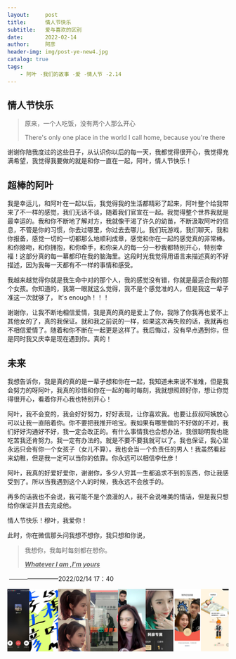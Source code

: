```yaml
---
layout:     post
title:      情人节快乐
subtitle:   爱与喜欢的区别
date:       2022-02-14
author:     阿彦
header-img: img/post-ye-new4.jpg
catalog: true
tags:
    - 阿叶 -我们的故事 -爱 -情人节 -2.14
---
```


## 情人节快乐



> 原来，一个人吃饭，没有两个人那么开心
>
> There's only one place in the world I call home, because you're there



谢谢你陪我度过的这些日子，从认识你以后的每一天，我都觉得很开心，我觉得充满希望，我觉得我要做的就是和你一直在一起，阿叶，情人节快乐！



## 超棒的阿叶

我是幸运儿，和阿叶在一起以后，我觉得我的生活都精彩了起来，阿叶整个给我带来了不一样的感觉，我们无话不谈，随着我们官宣在一起。我觉得整个世界我就是最幸运的。我和你不断地了解对方，我就像干渴了许久的幼苗，不断汲取阿叶的信息，不管是你的习惯，你去过哪里，你过去去哪儿。我们玩游戏，我们聊天，我和你报备，感觉一切的一切都那么地顺利成章，感觉和你在一起的感觉真的非常棒。和你接吻，和你拥抱，和你牵手，和你亲人的每一分一秒我都特别开心，特别幸福！这部分真的每一幕都印在我的脑海里。这段时光我觉得用语言来描述真的不好描述，因为我每一天都有不一样的事情和感受。

我越来越觉得你就是我生命中对的那个人，我的感觉没有错，你就是最适合我的那个女孩。你知道的，我第一眼就这么觉得，我不是个感觉准的人，但是我这一辈子准这一次就够了， It's enough！！！

谢谢你，让我不断地相信爱情，我是真的真的是爱上了你，我除了你我再也爱不上其他女的了，真的我保证。就和我之前说的一样，如果这次再失败的话，我就再也不相信爱情了。随着和你不断在一起更是这样了。我后悔过，没有早点遇到你，但是同时我又庆幸是现在遇到你。真的！



## 未来

我想告诉你，我是真的真的是一辈子想和你在一起，我知道未来说不准难，但是我会努力的呀阿叶，我真的珍惜和你在一起的每时每刻，我就想照顾好你，想让你觉得很开心，看着你开心我也特别开心！

阿叶，我不会变的，我会好好努力，好好表现，让你喜欢我。也要让叔叔阿姨放心可以让我一直陪着你。你不要把我推开哈宝。我如果有哪里做的不好做的不对，我们好好沟通好不好，我一定会改正的。有什么事情我也会想办法，我很聪明我也能吃苦我还肯努力。我一定有办法的。就是不要不要我就可以了。我也保证，我心里永远只会有你一个女孩子（女儿不算）。我也会当一个负责任的男人！我虽然看起来幼稚，但是我一定可以当你的依靠。你永远可以相信李仕彦！

阿叶，我真的好爱好爱你，谢谢你，多少人穷其一生都追求不到的东西，你让我感受到了。所以当我遇到这个人的时候，我永远不会放手的。

再多的话我也不会说，我可能不是个浪漫的人，我不会说唯美的情话，但是我只想给你保证并且去完成他。



情人节快乐！穆叶，我爱你！



此时，你在微信那头问我想不想你，我只想和你说，

> 我想你，我每时每刻都在想你。
>
> ***<u>Whatever I am ,I'm yours</u>***

​       ————————2022/02/14 17：40

![等我长大了，我就娶你](img/post-ye-new4.jpg)









